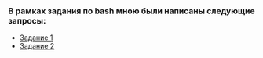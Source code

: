 ### В рамках задания по bash мною были написаны следующие запросы:
- [Задание 1](https://github.com/kristina-ya91/git_bash/blob/main/lesson1.0.txt)
- [Задание 2](https://github.com/kristina-ya91/git_bash/blob/main/lesson1.1.txt)
